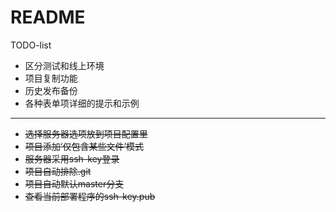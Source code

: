 # README

TODO-list  
- 区分测试和线上环境
- 项目复制功能
- 历史发布备份
- 各种表单项详细的提示和示例
---
- ~~选择服务器选项放到项目配置里~~
- ~~项目添加‘仅包含某些文件’模式~~
- ~~服务器采用ssh-key登录~~
- ~~项目自动排除.git~~
- ~~项目自动默认master分支~~
- ~~查看当前部署程序的ssh-key.pub~~